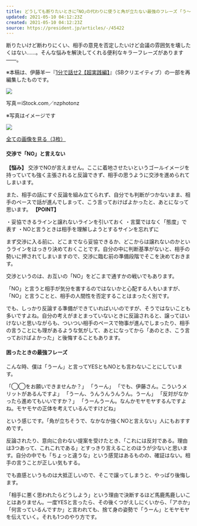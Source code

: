 ```yaml
---
title: どうしても断りたいときに｢NO｣の代わりに使うと角が立たない最強のフレーズ ｢う～ん､うんうんうん｡う～ん｣
updated: 2021-05-10 04:12:23Z
created: 2021-05-10 04:12:23Z
source: https://president.jp/articles/-/45422
---
```


断りたいけど断わりにくい、相手の意見を否定したいけど会議の雰囲気を壊したくはない……。そんな悩みを解決してくれる便利なキラーフレーズがあります――。

※本稿は、伊藤羊一『[1分で話せ2【超実践編】](https://www.amazon.co.jp/exec/obidos/ASIN/4815609004/presidentjp-22)』（SBクリエイティブ）の一部を再編集したものです。

[![](https://president.ismcdn.jp/mwimgs/0/0/-/img_00a9ae84ad1f765016188ecffb534e84833528.jpg)](https://president.jp/articles/photo/45422?pn=1)

写真＝iStock.com／nzphotonz

※写真はイメージです

[![](https://president.ismcdn.jp/common/president/images/icon_link-more.svg)](https://president.jp/articles/photo/45422?pn=1)

[全ての画像を見る（3枚）](https://president.jp/articles/photo/45422)

#### 交渉で「NO」と言えない

**【悩み】**
交渉でNOが言えません。ここに着地させたいというゴールイメージを持っていても強く主張されると反論できず、相手の思うように交渉を進められてしまいます。

また、相手の話にすぐ反論を組み立てられず、自分でも判断がつかないまま、相手のペースで話が進んでしまって、こう言っておけばよかったと、あとになって思います。 **【POINT】**

・妥協できるラインと譲れないラインを引いておく
・言葉ではなく「態度」で表す
・NOと言うときは相手を理解しようとするサインを忘れずに

まず交渉に入る前に、どこまでなら妥協できるか、どこからは譲れないのかというラインをはっきり決めておくことです。自分の中に判断基準がないと、相手の勢いに押されてしまいますので、交渉に臨む前の準備段階でそこを決めておきます。

交渉というのは、お互いの「NO」をどこまで通すかの戦いでもあります。

「NO」と言うと相手が気分を害するのではないかと心配する人もいますが、「NO」と言うことと、相手の人間性を否定することはまったく別です。

でも、しっかり反論する準備ができていればいいのですが、そうではないことも多いですよね。自分の考えがまとまっていないときに反論されると、譲ってはいけないと思いながらも、ついつい相手のペースで物事が進んでしまったり、相手の言うことにも理があるような気がして、あとになってから「あのとき、こう言っておけばよかった」と後悔することもあります。

#### 困ったときの最強フレーズ

こんな時、僕は「うーん」と言ってYESともNOとも言わないことにしています。

「◯◯をお願いできませんか？」
「うーん」
「でも、伊藤さん。こういうメリットがあるんですよ」
「うーん、うんうんうんうん。うーん」
「反対がなかったら進めてもいいですか？」
「うーんうーん。なんかモヤモヤするんですよね。モヤモヤの正体を考えているんですけどね」

という感じです。「角が立ちそうで、なかなか強くNOと言えない」人にもおすすめです。

反論されたり、意向に合わない提案を受けたとき、「これには反対である。理由は3つあって、これこれである」とすっきり言えることのほうが少ないと思います。自分の中でも「ちょっと違うな」という感覚はあるものの、確証はない。相手の言うことが正しい気もする。

でも直感というものは大抵正しいので、そこで譲ってしまうと、やっぱり後悔します。

「相手に悪く思われたらどうしよう」という理由で決断するほど馬鹿馬鹿しいことはありません。一度YESと言ったら、その後くつがえしにくいから、「アホか」「何言っているんですか」と言われても、捨て身の姿勢で「うーん」とモヤモヤを伝えていく。それも1つのやり方です。